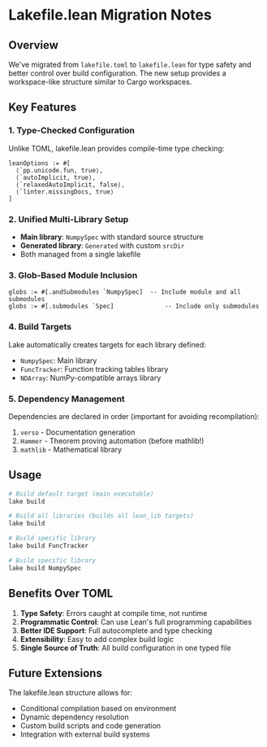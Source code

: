 # Lakefile.lean Migration Notes

## Overview

We've migrated from `lakefile.toml` to `lakefile.lean` for type safety and better control over build configuration. The new setup provides a workspace-like structure similar to Cargo workspaces.

## Key Features

### 1. Type-Checked Configuration
Unlike TOML, lakefile.lean provides compile-time type checking:
```lean
leanOptions := #[
  ⟨`pp.unicode.fun, true⟩,
  ⟨`autoImplicit, true⟩,
  ⟨`relaxedAutoImplicit, false⟩,
  ⟨`linter.missingDocs, true⟩
]
```

### 2. Unified Multi-Library Setup
- **Main library**: `NumpySpec` with standard source structure
- **Generated library**: `Generated` with custom `srcDir`
- Both managed from a single lakefile

### 3. Glob-Based Module Inclusion
```lean
globs := #[.andSubmodules `NumpySpec]  -- Include module and all submodules
globs := #[.submodules `Spec]              -- Include only submodules
```

### 4. Build Targets
Lake automatically creates targets for each library defined:
- `NumpySpec`: Main library
- `FuncTracker`: Function tracking tables library  
- `NDArray`: NumPy-compatible arrays library

### 5. Dependency Management
Dependencies are declared in order (important for avoiding recompilation):
1. `verso` - Documentation generation
2. `Hammer` - Theorem proving automation (before mathlib!)
3. `mathlib` - Mathematical library

## Usage

```bash
# Build default target (main executable)
lake build

# Build all libraries (builds all lean_lib targets)
lake build

# Build specific library
lake build FuncTracker

# Build specific library
lake build NumpySpec
```

## Benefits Over TOML

1. **Type Safety**: Errors caught at compile time, not runtime
2. **Programmatic Control**: Can use Lean's full programming capabilities
3. **Better IDE Support**: Full autocomplete and type checking
4. **Extensibility**: Easy to add complex build logic
5. **Single Source of Truth**: All build configuration in one typed file

## Future Extensions

The lakefile.lean structure allows for:
- Conditional compilation based on environment
- Dynamic dependency resolution
- Custom build scripts and code generation
- Integration with external build systems